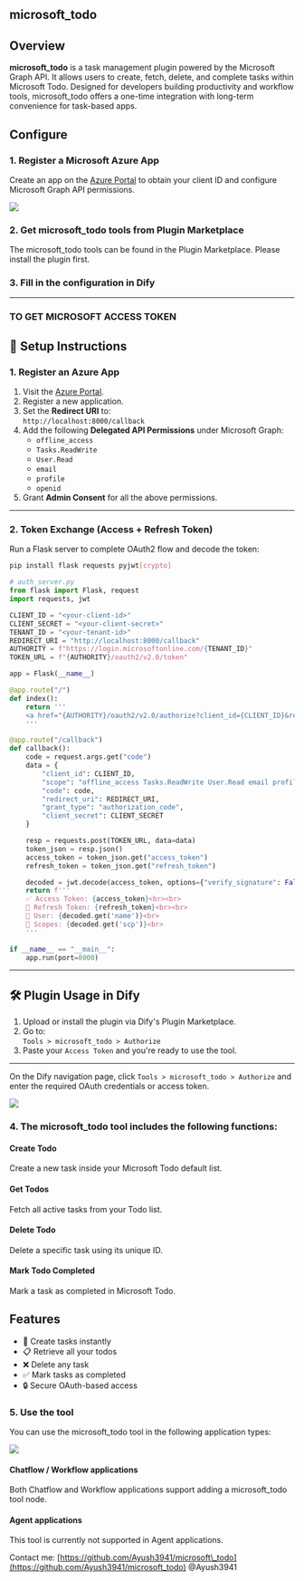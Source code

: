## microsoft\_todo

## Overview

**microsoft\_todo** is a task management plugin powered by the Microsoft Graph API.
It allows users to create, fetch, delete, and complete tasks within Microsoft Todo.
Designed for developers building productivity and workflow tools, microsoft\_todo offers a one-time integration with long-term convenience for task-based apps.

## Configure

### 1. Register a Microsoft Azure App

Create an app on the [Azure Portal](https://portal.azure.com/) to obtain your client ID and configure Microsoft Graph API permissions.

![](./_assets/azure-app-registration.jpg)

### 2. Get microsoft\_todo tools from Plugin Marketplace

The microsoft\_todo tools can be found in the Plugin Marketplace. Please install the plugin first.

### 3. Fill in the configuration in Dify

---

### TO GET MICROSOFT ACCESS TOKEN

## 🔧 Setup Instructions

### 1. Register an Azure App

1. Visit the [Azure Portal](https://portal.azure.com/).
2. Register a new application.
3. Set the **Redirect URI** to:  
   `http://localhost:8000/callback`
4. Add the following **Delegated API Permissions** under Microsoft Graph:
   - `offline_access`
   - `Tasks.ReadWrite`
   - `User.Read`
   - `email`
   - `profile`
   - `openid`
5. Grant **Admin Consent** for all the above permissions.

---

### 2. Token Exchange (Access + Refresh Token)

Run a Flask server to complete OAuth2 flow and decode the token:

```bash
pip install flask requests pyjwt[crypto]
```

```python
# auth_server.py
from flask import Flask, request
import requests, jwt

CLIENT_ID = "<your-client-id>"
CLIENT_SECRET = "<your-client-secret>"
TENANT_ID = "<your-tenant-id>"
REDIRECT_URI = "http://localhost:8000/callback"
AUTHORITY = f"https://login.microsoftonline.com/{TENANT_ID}"
TOKEN_URL = f"{AUTHORITY}/oauth2/v2.0/token"

app = Flask(__name__)

@app.route("/")
def index():
    return '''
    <a href="{AUTHORITY}/oauth2/v2.0/authorize?client_id={CLIENT_ID}&response_type=code&redirect_uri={REDIRECT_URI}&response_mode=query&scope=offline_access%20Tasks.ReadWrite%20User.Read%20email%20profile%20openid">Login with Microsoft</a>
    '''

@app.route("/callback")
def callback():
    code = request.args.get("code")
    data = {
        "client_id": CLIENT_ID,
        "scope": "offline_access Tasks.ReadWrite User.Read email profile openid",
        "code": code,
        "redirect_uri": REDIRECT_URI,
        "grant_type": "authorization_code",
        "client_secret": CLIENT_SECRET
    }

    resp = requests.post(TOKEN_URL, data=data)
    token_json = resp.json()
    access_token = token_json.get("access_token")
    refresh_token = token_json.get("refresh_token")

    decoded = jwt.decode(access_token, options={"verify_signature": False})
    return f'''
    ✅ Access Token: {access_token}<br><br>
    🔁 Refresh Token: {refresh_token}<br><br>
    👤 User: {decoded.get('name')}<br>
    🔑 Scopes: {decoded.get('scp')}<br>
    '''

if __name__ == "__main__":
    app.run(port=8000)
```

---

## 🛠 Plugin Usage in Dify

1. Upload or install the plugin via Dify's Plugin Marketplace.
2. Go to:  
   `Tools > microsoft_todo > Authorize`
3. Paste your `Access Token` and you're ready to use the tool.

---

On the Dify navigation page, click `Tools > microsoft_todo > Authorize` and enter the required OAuth credentials or access token.

![](./_assets/auth.jpg)

### 4. The microsoft\_todo tool includes the following functions:

#### Create Todo

Create a new task inside your Microsoft Todo default list.

#### Get Todos

Fetch all active tasks from your Todo list.

#### Delete Todo

Delete a specific task using its unique ID.

#### Mark Todo Completed

Mark a task as completed in Microsoft Todo.

## Features

* 📝 Create tasks instantly
* 📋 Retrieve all your todos
* ❌ Delete any task
* ✅ Mark tasks as completed
* 🔒 Secure OAuth-based access

### 5. Use the tool

You can use the microsoft\_todo tool in the following application types:

![](./_assets/use-the-tool.jpg)

#### Chatflow / Workflow applications

Both Chatflow and Workflow applications support adding a microsoft\_todo tool node.

#### Agent applications

This tool is currently not supported in Agent applications.

Contact me: [https://github.com/Ayush3941/microsoft\_todo](https://github.com/Ayush3941/microsoft_todo)
@Ayush3941
